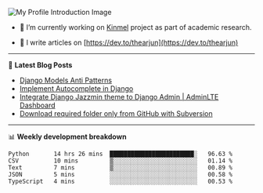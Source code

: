 ![My Profile Introduction Image](https://i.ibb.co/tLFZ15Q/gh.png)

- 🔭 I’m currently working on [Kinmel](https://github.com/thearjun/kinmel) project as part of academic research.

- 📝 I write articles on [https://dev.to/thearjun](https://dev.to/thearjun)

-------

📕 **Latest Blog Posts**
<!-- BLOG-POST-LIST:START -->
- [Django Models Anti Patterns](https://dev.to/thearjun/django-models-anti-patterns-1ma1)
- [Implement Autocomplete in Django](https://dev.to/thearjun/implement-autocomplete-in-django-3h20)
- [Integrate Django Jazzmin theme to Django Admin | AdminLTE Dashboard](https://dev.to/thearjun/integrate-django-jazzmin-theme-to-django-admin-adminlte-dashboard-5aao)
- [Download required folder only from GitHub with Subversion](https://dev.to/thearjun/download-required-folder-only-from-github-with-subversion-2gpc)
<!-- BLOG-POST-LIST:END -->

-------

📊 **Weekly development breakdown**
<!--START_SECTION:waka-->
```text
Python       14 hrs 26 mins  ████████████████████████░   96.63 % 
CSV          10 mins         ▒░░░░░░░░░░░░░░░░░░░░░░░░   01.14 % 
Text         7 mins          ▒░░░░░░░░░░░░░░░░░░░░░░░░   00.89 % 
JSON         5 mins          ░░░░░░░░░░░░░░░░░░░░░░░░░   00.58 % 
TypeScript   4 mins          ░░░░░░░░░░░░░░░░░░░░░░░░░   00.53 % 
```
<!--END_SECTION:waka-->
<img src='https://profile-counter.glitch.me/thearjun/count.svg' width='0px'>
